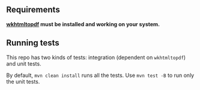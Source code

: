Requirements
------------
**[wkhtmltopdf](http://wkhtmltopdf.org/) must be installed and working on your system.**

Running tests
------------

This repo has two kinds of tests: integration (dependent on `wkhtmltopdf`) and unit tests.

By default, `mvn clean install` runs all the tests. Use `mvn test -B` to run only the unit tests.
